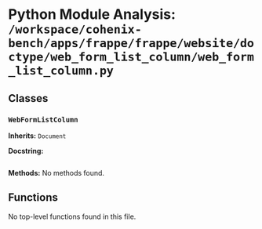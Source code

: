 # Python Module Analysis: `/workspace/cohenix-bench/apps/frappe/frappe/website/doctype/web_form_list_column/web_form_list_column.py`

## Classes

### `WebFormListColumn`
**Inherits:** `Document`


**Docstring:**
```

```

**Methods:**
No methods found.




## Functions

No top-level functions found in this file.
